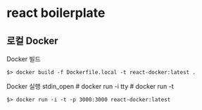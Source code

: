 # react boilerplate

## 로컬 Docker
Docker 빌드
```
$> docker build -f Dockerfile.local -t react-docker:latest .
```

Docker 실행
stdin_open # docker run -i
tty        # docker run -t
```
$> docker run -i -t -p 3000:3000 react-docker:latest
```